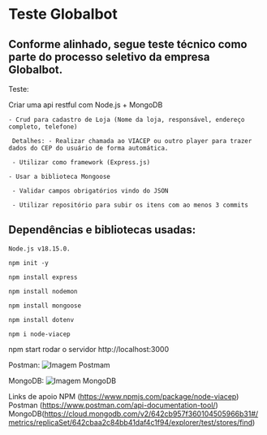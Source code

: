 # Teste Globalbot

## Conforme alinhado, segue teste técnico como parte do processo seletivo da empresa Globalbot.

Teste:

Criar uma api restful com Node.js + MongoDB 

```
- Crud para cadastro de Loja (Nome da loja, responsável, endereço completo, telefone)

 Detalhes: - Realizar chamada ao VIACEP ou outro player para trazer dados do CEP do usuário de forma automática.

 - Utilizar como framework (Express.js) 

- Usar a biblioteca Mongoose

 - Validar campos obrigatórios vindo do JSON

 - Utilizar repositório para subir os itens com ao menos 3 commits
 ```

## Dependências e bibliotecas usadas:

```
Node.js v18.15.0.

npm init -y 

npm install express

npm install nodemon

npm install mongoose

npm install dotenv

npm i node-viacep

```
 npm start rodar o servidor http://localhost:3000

Postman:
![Imagem Postmam](https://drive.google.com/file/d/18e8WWaexipraH-8jkq3BxFbFoiPRWaZY/view?usp=share_link)

MongoDB:
![Imagem MongoDB](https://drive.google.com/file/d/1jFv8WbXYtwcYNU3_oI5W5QXTQMRIZgVf/view?usp=share_link)

Links de apoio NPM (https://www.npmjs.com/package/node-viacep)
Postman (https://www.postman.com/api-documentation-tool/)
MongoDB(https://cloud.mongodb.com/v2/642cb957f360104505966b31#/metrics/replicaSet/642cbaa2c84bb41daf4c1f94/explorer/test/stores/find)
